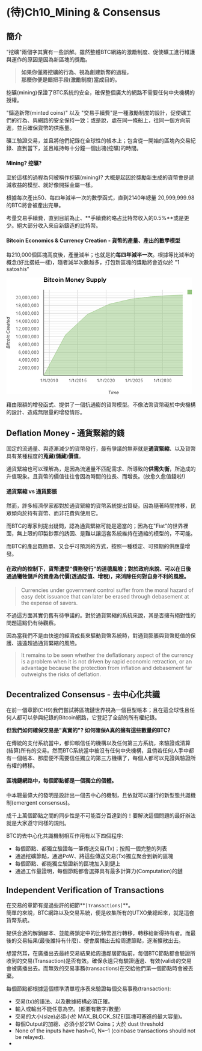 # \(待\)Ch10\_Mining & Consensus

## 簡介

"挖礦"兩個字其實有一些誤解。雖然整體BTC網路的激勵制度、促使礦工進行維護與運作的原因是因為新區塊的獎勵。

> **如果你僅將挖礦的行為、視為創建新幣的過程，  
> 那麼你便是錯把手段\(激勵制度\)當成目的。**

挖礦\(mining\)保證了BTC系統的安全，確保整個廣大的網路不需要任何中央機構的授權。

"鑄造新幣\(minted coins\)" 以及 "交易手續費"是一種激勵制度的設計，促使礦工們的行為、與網路的安全保持一致；或是說，處在同一條船上，往同一個方向前進，並且確保貨幣的供應量。

礦工驗證交易，並且將他們紀錄在全球性的帳本上；包含從一開始的區塊內交易紀錄、直到當下，並且維持每十分鐘一個出塊\(挖礦\)的時間。

#### Mining? 挖礦?

至於這樣的過程為何被稱作挖礦\(mining\)? 大概是起因於獎勵新生成的貨幣會是遞減收益的模型、就好像開採金屬一樣。

根據每次產出50、每四年減半一次的數學函式，直到2140年總量 20,999,999.98的BTC將會被產出完畢。

考量交易手續費，直到目前為止、**手續費約略占比特幣收入的0.5%**或是更少。絕大部分收入來自新鑄造的比特幣。

#### Bitcoin Economics & Currency Creation - 貨幣的產量、產出的數學模型

每210,000個區塊高度後，產量減半；也就是約**每四年減半一次**。根據等比減半的概念\(好比摺紙一樣\)，隨者減半次數越多，打包新區塊的獎勵將會近似於 "1 satoshis"

![Supply of bitcoin currency over time based on a geometrically decreasing issuance rate](.gitbook/assets/image.png)

藉由限額的增發函式、提供了一個抗通膨的貨幣模型。不像法幣貨幣礙於中央機構的設計、造成無限量的增發情形。

## Deflation Money - 通貨緊縮的錢

固定的流通量、與逐漸減少的貨幣發行，最有爭議的無非就是**通貨緊縮**、以及貨幣具有某種程度的**蒐藏\(儲藏\)價值**。

通貨緊縮也可以理解為，是因為流通量不匹配需求、所導致的**供需失衡**，所造成的升值現象。且貨幣的價值往往會因為時間的拉長、而增長。\(放愈久愈值錢啦!\)

#### 通貨緊縮 vs 通貨膨脹

然而，許多經濟學家都對於通貨緊縮的貨幣系統提出質疑。因為隨著時間推移，民眾傾向於持有貨幣、而非花費與使用它。

而BTC的專家則提出疑問，認為通貨緊縮可能是適當的；因為在"Fiat"的世界裡面，無上限的印製鈔票的誘因、是難以讓這套系統維持在通縮的模型的，不可能。

而BTC的產出既簡單、又合乎可預測的方式，按照一種穩定、可預期的供應量增發。

#### **在政府的控制下，貨幣遭受"債務發行"的道德風險；對於政府來說、可以在日後通過犧牲儲戶的資產為代價\(透過貶值、增稅\)，來消除任何對自身不利的風險。**

> Currencies under government control suffer from the moral hazard of easy debt issuance that can later be erased through debasement at the expense of savers.

不過這方面其實仍舊有待爭議的。對於通貨緊縮的系統來說，其是否擁有絕對性的問題這點仍有待觀察。

因為當我們不是由快速的經濟成長來驅動貨幣系統時，對通貨膨脹與貨幣貶值的保護、遠遠超過通貨緊縮的風險。

> It remains to be seen whether the deflationary aspect of the currency is a problem when it is not driven by rapid economic retraction, or an advantage because the protection from inflation and debasement far outweighs the risks of deflation.

## Decentralized Consensus - 去中心化共識

在前一個章節\(CH9\)我們嘗試將區塊鏈世界視為一個巨型帳本；且在這全球性且任何人都可以參與紀錄的Bitcoin網路，它登記了全部的所有權紀錄。

**但我們如何確保交易是"真實的"? 如何確保A真的擁有這些數量的BTC?**

在傳統的支付系統當中，都仰賴信任的機構以及任何第三方系統，來驗證或清算\(結算\)所有的交易。然而BTC系統當中被沒有任何中央機構，且倘若任何人手中都有一個帳本、那麼便不需要信任獨立的第三方機構了，每個人都可以見證與驗證所有權的轉移。

#### 區塊鏈網路中，每個節點都是一個獨立的個體。

中本聰最偉大的發明是設計出一個去中心的機制，且依就可以運行的新型態共識機制\(emergent consensus\)。

成千上萬個節點之間的同步性是不可能百分百達到的！要解決這個問題的最好辦法就是大家遵守同樣的規則。

BTC的去中心化共識機制相互作用有以下四個程序:

* 每個節點、都獨立驗證每一筆傳送交易\(Tx\)；按照一個完整的列表
* 通過挖礦節點，通過PoW、將這些傳送交易\(Tx\)獨立聚合到新的區塊
* 每個節點、都能獨立驗證新的區塊加入到鏈上
* 通過工作量證明，每個節點都會選擇具有最多計算力\(Computation\)的鏈

## Independent Verification of Transactions

在交易的章節有提過些許的細節**`[Transactions]`**。  
簡單的來說，BTC網路以及交易系統，便是收集所有的UTXO彙總起來，就是這套貨幣系統。

提供合適的解鎖腳本、並能將鎖定中的比特幣進行轉移，轉移給新得持有者。而最後的交易結果\(最後誰持有什麼\)、便會廣播出去給周遭節點，逐漸擴散出去。

想當然耳，在廣播出去最終交易結果給周遭鄰居節點前，每個BTC節點都會驗證所收到的交易\(Transaction\)是否有效。確保永遠只有驗證通過、有效\(valid\)的交易會被廣播出去。而無效的交易事務\(transactions\)在交給他們第一個節點時會被丟棄。

每個節點都根據這個標準清單程序表來驗證每個交易事務\(transaction\):

* 交易\(tx\)的語法、以及數據結構必須正確。
* 輸入或輸出不能任意為空。\(都要有數字/數量\)
* 交易的大小\(size\)必須小於 MAX\_BLOCK\_SIZE\(區塊可塞進的最大容量\)。
* 每個Output的加總、必須小於21M Coins；大於 dust threshold
*  None of the inputs have hash=0, N=–1  \(coinbase transactions should not be relayed\).
* 














